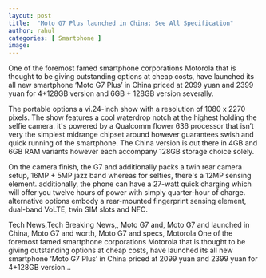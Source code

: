 ```yaml
---
layout: post
title:  "Moto G7 Plus launched in China: See All Specification"
author: rahul
categories: [ Smartphone ]
image: 
---
```

One of the foremost famed smartphone corporations Motorola that is thought to be giving outstanding options at cheap costs, have launched its all new smartphone ‘Moto G7 Plus’ in China priced at 2099 yuan and 2399 yuan for 4+128GB version and 6GB + 128GB version severally.

The portable options a vi.24-inch show with a resolution of 1080 x 2270 pixels. The show features a cool waterdrop notch at the highest holding the selfie camera. it's powered  by a Qualcomm flower 636 processor that isn’t very the simplest midrange chipset around however guarantees swish and quick running of the smartphone. The China version is out there in 4GB and 6GB RAM variants however each accompany 128GB storage choice solely.

On the camera finish, the G7 and additionally packs a twin rear camera setup, 16MP + 5MP jazz band whereas for selfies, there's a 12MP sensing element. additionally, the phone can have a 27-watt quick charging which will offer you twelve hours of power with simply quarter-hour of charge. alternative options embody a rear-mounted fingerprint sensing element, dual-band VoLTE, twin SIM slots and NFC.

Tech News,Tech Breaking News,, Moto G7 and, Moto G7 and launched in China, Moto G7 and worth, Moto G7 and specs, Motorola
One of the foremost famed smartphone corporations Motorola that is thought to be giving outstanding options at cheap costs, have launched its all new smartphone ‘Moto G7 Plus’ in China priced at 2099 yuan and 2399 yuan for 4+128GB version…
